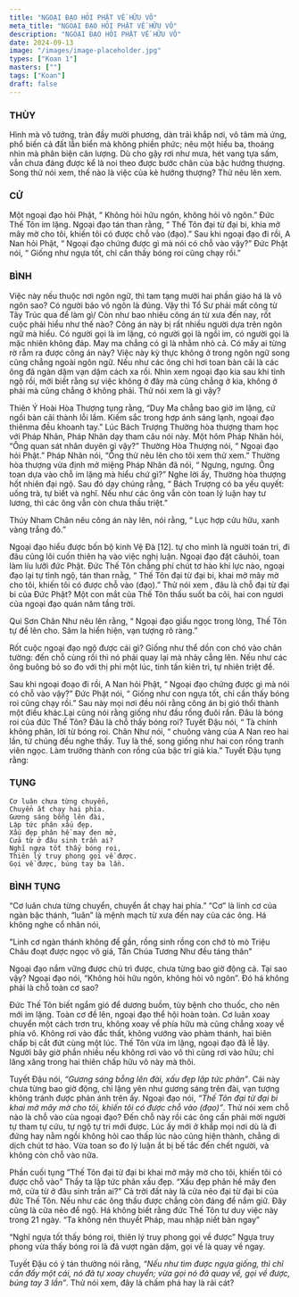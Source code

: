 ```yaml
---
title: "NGOẠI ĐẠO HỎI PHẬT VỀ HỮU VÔ"
meta_title: "NGOẠI ĐẠO HỎI PHẬT VỀ HỮU VÔ"
description: "NGOẠI ĐẠO HỎI PHẬT VỀ HỮU VÔ"
date: 2024-09-13
image: "/images/image-placeholder.jpg"
types: ["Koan 1"]
masters: [""]
tags: ["Koan"]
draft: false
---
```


### THÙY
Hình mà vô tướng, tràn đầy mười phương, dàn trải khắp nơi, vô tâm mà ứng, phổ biến cả đất lẫn biển mà không phiền phức; nêu một hiểu ba, thoáng nhìn mà phân biện cân lượng. Dù cho gậy rơi như mưa, hét vang tựa sấm, vẫn chưa đáng được kể là noi theo được bước chân của bậc hướng thượng. Song thử nói xem, thế nào là việc của kẻ hướng thượng? Thử nêu lên xem.

### CỬ
Một ngoại đạo hỏi Phật, “ Không hỏi hữu ngôn, không hỏi vô ngôn.” Đức Thế Tôn im lặng. Ngoại đạo tán than rằng, “ Thế Tôn đại từ đại bi, khia mở mây mờ cho tôi, khiến tôi có được chỗ vào (đạo).” Sau khi ngoại đạo đi rồi, A Nan hỏi Phật, “ Ngoại đạo chứng được gì mà nói có chỗ vào vậy?” Đức Phật nói, “ Giống như ngựa tốt, chỉ cần thấy bóng roi cũng chạy rồi.”

### BÌNH
Việc này nếu thuộc nơi ngôn ngữ, thì tam tạng mười hai phần giáo há là vô ngôn sao? Có người bảo vô ngôn là đúng. Vậy thì Tổ Sư phải mất công từ Tây Trúc qua để làm gì/ Còn như bao nhiêu công án từ xưa đến nay, rốt cuộc phải hiểu như thế nào? Công án này bị rất nhiều người dựa trên ngôn ngữ mà hiểu. Có người gọi là im lặng, có người gọi là ngồi im, có người gọi là mặc nhiên không đáp. May ma chẳng có gì là nhằm nhò cả. Có mấy ai từng rờ rẫm ra được công án này? Việc này kỳ thực không ở trong ngôn ngữ song cũng chẳng ngoài ngôn ngữ. Nếu như các ông chỉ hơi toan bàn cãi là các ông đã ngàn dặm vạn dặm cách xa rồi. Nhìn xem ngoại đạo kia sau khi tỉnh ngộ rồi, mới biết rằng sự việc không ở đây mà cũng chẳng ở kia, không ở phải mà cũng chẳng ở không phải. Thử nói xem là gì vậy?

  Thiên Ý Hoài Hòa Thượng tụng rằng, “Duy Ma chẳng bao giờ im lặng, cứ ngồi bàn cãi thành lỗi lầm. Kiếm sắc trong hợp ánh sáng lạnh, ngoại đạo thiênma đều khoanh tay.” Lúc Bách Trượng Thường hòa thượng tham học với Pháp Nhãn, Pháp Nhãn dạy tham câu nói này. Một hôm Pháp Nhãn hỏi, “Ông quan sát nhân duyên gì vậy?” Thường Hòa Thượng nói, “ Ngoại đạo hỏi Phật.” Pháp Nhãn nói, “Ông thử nêu lên cho tôi xem thử xem.” Thường hòa thượng vừa định mở miệng Pháp Nhãn đã nói, “ Ngưng, ngưng. Ông toan dựa vào chỗ im lặng mà hiểu chứ gì?” Nghe lời ấy, Thường hòa thượng hốt nhiên đại ngộ. Sau đó dạy chúng rằng, “ Bách Trượng có ba yếu quyết: uống trà, tự biết và nghĩ. Nếu như các ông vẫn còn toan lý luận hay tư lương, thì các ông vẫn còn chưa thấu triệt.”

  Thúy Nham Chân nêu công án này lên, nói rằng, “ Lục hợp cửu hữu, xanh vàng trắng đỏ.”

  Ngoại đạo hiểu được bốn bộ kinh Vệ Đà [12]. tự cho mình là người toán tri, đi đâu cũng lôi cuốn thiên hạ vào việc nghị luận. Ngoại đạo đặt câuhỏi, toan làm líu lưỡi đức Phật. Đức Thế Tôn chẳng phí chút tơ hào khí lực nào, ngoại đạo lại tự tỉnh ngộ, tán than rnằg, “ Thế Tôn đại từ đại bi, khai mở mây mờ cho tôi, khiến tôi có được chỗ vào (đạo).” Thử nói xem , đâu là chỗ đại từ đại bi của Đức Phật? Một con mắt của Thế Tôn thấu suốt ba cõi, hai con ngươi của ngoại đạo quán năm tầng trời.

  Qui Sơn Chân Như nêu lên rằng, “ Ngoại đạo giấu ngọc trong lòng, Thế Tôn tự đề lên cho. Sâm la hiển hiện, vạn tượng rõ ràng.”

  Rốt cuộc ngoại đạo ngộ được cái gì? Giống như thể dồn con chó vào chân tường: đến chỗ cùng rồi thì nó phải quay lại mà nhảy cẫng lên. Nếu như các ông buông bỏ so đo với thị phi một lúc, tinh tấn kiên trì, tự nhiên triệt để.

  Sau khi ngoại đoạo đi rồi, A Nan hỏi Phật, “ Ngoại đạo chứng được gì mà nói có chỗ vào vậy?” Đức Phật nói, “ Giống như con ngựa tốt, chỉ cần thấy bóng roi cũng chạy rồi.” Sau này mọi nơi đều nói rằng công án bị gió thổi thành một điều khác.Lại cũng nói rằng giống như đầu rồng đuôi rắn. Đâu là bóng roi của đức Thế Tôn? Đâu là chỗ thấy bóng roi? Tuyết Đậu nói, “ Tà chính không phân, lời từ bóng roi. Chân Như nói, “ chuông vàng của A Nan reo hai lần, tứ chúng đều nghe thấy. Tuy là thế, song giống như hai con rồng tranh viên ngọc. Làm trưởng thành con rồng của bậc trí giả kia.” Tuyết Đậu tụng rằng:

### TỤNG

    Cơ luân chưa từng chuyển,
    Chuyển ắt chạy hai phía.
    Gương sáng bỗng lên đài,
    Lập tức phân xấu đẹp.
    Xấu đẹp phân hề may đen mở,
    Cửa từ ở đâu sinh trần ai?
    Nghĩ ngựa tốt thấy bóng roi,
    Thiên lý truy phong gọi về được.
    Gọi về được, búng tay ba lần.

### BÌNH TỤNG
  “Cơ luân chưa từng chuyển, chuyển ắt chạy hai phía.”
  “Cơ” là linh cơ của ngàn bậc thánh, “luân” là mệnh mạch từ xưa đến nay của các ông.
  Há không nghe cổ nhân nói,

  "Linh cơ ngàn thánh không để gần, rồng sinh rồng con chớ tò mò
  Triệu Châu đoạt được ngọc vô giá, Tần Chúa Tương Như đều táng thân"

  Ngoại đạo nắm vững được chủ trì được, chưa từng bao giờ động cả.
  Tại sao vậy?
  Ngoại đạo nói, “Không hỏi hữu ngôn, không hỏi vô ngôn”.
  Đó há không phải là chỗ toàn cơ sao?

  Đức Thế Tôn biết ngắm gió để dương buồm, tùy bệnh cho thuốc, cho nên mới im lặng.
  Toàn cơ đề lên, ngoại đạo thể hội hoàn toàn. Cơ luân xoay chuyển một cách trơn tru, không xoay về phía hữu mà cũng chẳng xoay về phía vô.
  Không rơi vào đắc thất, không vướng vào phàm thánh, hai biên chấp bị cắt đứt cùng một lúc. Thế Tôn vừa im lặng, ngoại đạo đã lễ lậy.
  Người bây giờ phần nhiều nếu không rơi vào vô thì cũng rơi vào hữu; chỉ lăng xăng trong hai thiên chấp hữu vô này mà thôi.

  Tuyết Đậu nói, *“Gương sáng bỗng lên đài, xấu đẹp lập tức phân”*.
  Cái này chưa từng bao giờ động, chỉ lặng yên như gương sáng trên đài, vạn tượng không tránh được phản ánh trên ấy.
  Ngoại đạo nói, *“Thế Tôn đại từ đại bi khai mở mây mờ cho tôi, khiến tôi có được chỗ vào (đạo)”*.
  Thử nói xem chỗ nào là chỗ vào của ngoại đạo? Đến chỗ này rồi các ông cần phải mời người tự tham tự cứu, tự ngộ tự tri mới được.
  Lúc ấy mới ở khắp mọi nơi dù là đi đứng hay nằm ngồi không hỏi cao thấp lúc nào cũng hiện thành, chẳng di dịch chút tơ hào.
  Vừa toan so đo lý luận ắt bị bế tắc đến chết người, và không còn chỗ vào nữa.

  Phần cuối tụng ”Thế Tôn đại từ đại bi khai mở mây mờ cho tôi, khiến tôi có được chỗ vào”
  Thầy ta lập tức phân xấu đẹp. “Xấu đẹp phân hề mây đen mở, cửa từ ở đâu sinh trần ai?”
  Cả trời đất này là cửa nẻo đại từ đại bi của đức Thế Tôn.
  Nếu như các ông thấu được chẳng còn đáng để nắm giữ. Đây cũng là cửa nẻo để ngộ.
  Há không biết rằng đức Thế Tôn tư duy việc này trong 21 ngày. “Ta không nên thuyết Pháp, mau nhập niết bàn ngay”

  “Nghĩ ngựa tốt thấy bóng roi, thiên lý truy phong gọi về được”
  Ngựa truy phong vừa thấy bóng roi là đã vượt ngàn dặm, gọi về là quay về ngay.

  Tuyết Đậu có ý tán thưởng nói rằng, *“Nếu như tìm được ngựa giống, thì chỉ cần đẩy một cái, nó đã tự xoay chuyển; vừa gọi nó đã quay về, gọi về được, búng tay 3 lần”*. Thử nói xem, đây là chấm phá hay là rải cát?

